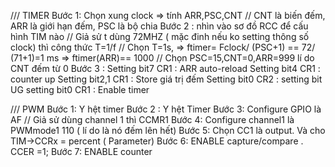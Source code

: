 /// TIMER
Bước 1: Chọn xung clock => tính ARR,PSC,CNT
// CNT là biến đếm, ARR là giới hạn đếm, PSC là bộ chia
Bước 2 : nhìn vào sơ đồ RCC để cấu hình TIM nào
// Giả sử t dùng 72MHZ ( mặc đinh nếu ko setting thông số clock) thì công thức T=1/f
// Chọn T=1s, => ftimer= Fclock/ (PSC+1) == 72/ (71+1)=1 ms => ftimer(ARR)== 1000
// Chọn PSC=15,CNT=0,ARR=999 lí do CNT đếm từ 0
Bước 3 : Setting bit7   CR1 : ARR auto-reload
         Setting bit4   CR1 : counter up
         Setting bit2,1 CR1 : Store giá trị đếm
         Setting bit0   CR2 : setting bit UG 
         setting bit0   CR1 : Enable timer

/// PWM
Bước 1: Y hệt timer
Bước 2 : Y hệt Timer
Bước 3: Configure GPIO là AF
// Giả sử dùng channel 1 thì CCMR1
Bước 4: Configure channel1 là PWMmode1 110 ( lí do là nó đếm lên hết)
Bước 5: Chọn CC1 là output. Và cho TIM->CCRx = percent ( Parameter)
Bước 6: ENABLE capture/compare . CCER =1;
Bước 7: ENABLE counter
